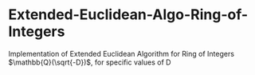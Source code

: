 # Extended-Euclidean-Algo-Ring-of-Integers
Implementation of Extended Euclidean Algorithm for Ring of Integers $\mathbb{Q}(\sqrt{-D})$, for specific values of D
